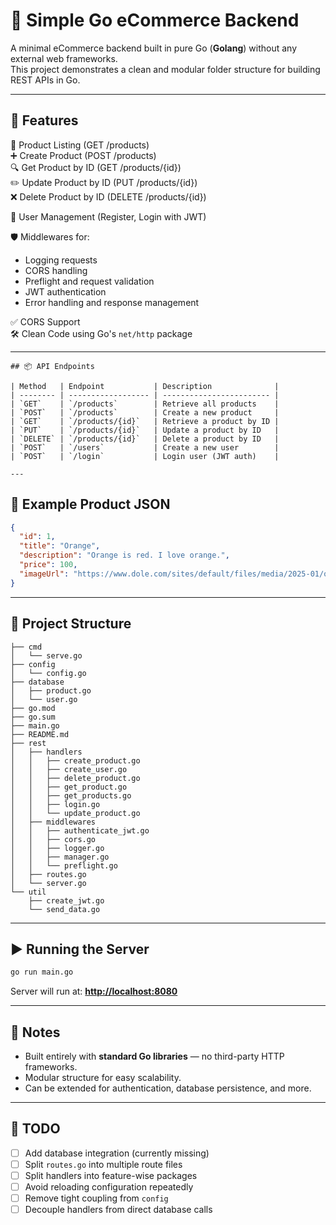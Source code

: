 # 🛒 Simple Go eCommerce Backend

A minimal eCommerce backend built in pure Go (**Golang**) without any external web frameworks.  
This project demonstrates a clean and modular folder structure for building REST APIs in Go.

---

## 🚀 Features

📜 Product Listing (GET /products)  
➕ Create Product (POST /products)  
🔍 Get Product by ID (GET /products/{id})  
✏️ Update Product by ID (PUT /products/{id})  
❌ Delete Product by ID (DELETE /products/{id})  

👤 User Management (Register, Login with JWT)  

🛡 Middlewares for:
- Logging requests  
- CORS handling  
- Preflight and request validation  
- JWT authentication  
- Error handling and response management  

✅ CORS Support  
🛠 Clean Code using Go's `net/http` package  

---
```
## 📦 API Endpoints

| Method   | Endpoint           | Description              |
| -------- | ------------------ | ------------------------ |
| `GET`    | `/products`        | Retrieve all products    |
| `POST`   | `/products`        | Create a new product     |
| `GET`    | `/products/{id}`   | Retrieve a product by ID |
| `PUT`    | `/products/{id}`   | Update a product by ID   |
| `DELETE` | `/products/{id}`   | Delete a product by ID   |
| `POST`   | `/users`           | Create a new user        |
| `POST`   | `/login`           | Login user (JWT auth)    |

---
```



## 🧪 Example Product JSON

```json
{
  "id": 1,
  "title": "Orange",
  "description": "Orange is red. I love orange.",
  "price": 100,
  "imageUrl": "https://www.dole.com/sites/default/files/media/2025-01/oranges.png"
}
````

---

## 📂 Project Structure

```
├── cmd
│   └── serve.go
├── config
│   └── config.go
├── database
│   ├── product.go
│   └── user.go
├── go.mod
├── go.sum
├── main.go
├── README.md
├── rest
│   ├── handlers
│   │   ├── create_product.go
│   │   ├── create_user.go
│   │   ├── delete_product.go
│   │   ├── get_product.go
│   │   ├── get_products.go
│   │   ├── login.go
│   │   └── update_product.go
│   ├── middlewares
│   │   ├── authenticate_jwt.go
│   │   ├── cors.go
│   │   ├── logger.go
│   │   ├── manager.go
│   │   └── preflight.go
│   ├── routes.go
│   └── server.go
└── util
    ├── create_jwt.go
    └── send_data.go
```

---

## ▶️ Running the Server

```bash
go run main.go
```

Server will run at: **[http://localhost:8080](http://localhost:8080)**

---

## 📌 Notes

* Built entirely with **standard Go libraries** — no third-party HTTP frameworks.
* Modular structure for easy scalability.
* Can be extended for authentication, database persistence, and more.

---

## 📝 TODO
* [ ] Add database integration (currently missing)
* [ ] Split `routes.go` into multiple route files
* [ ] Split handlers into feature-wise packages
* [ ] Avoid reloading configuration repeatedly
* [ ] Remove tight coupling from `config`
* [ ] Decouple handlers from direct database calls
